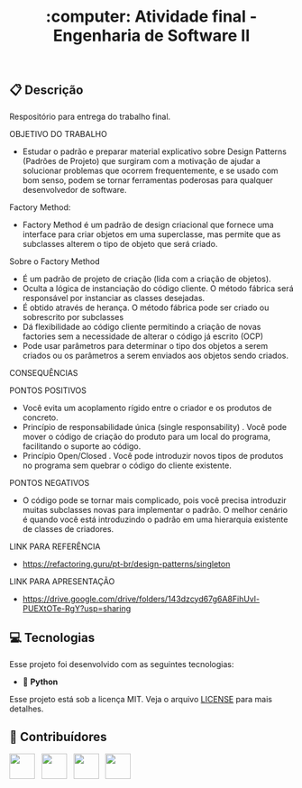 <h1 align="center">
  :computer: Atividade final - Engenharia de Software II
</h1>
<br>

## :clipboard: Descrição

Respositório para entrega do trabalho final.

OBJETIVO DO TRABALHO
- Estudar o padrão e preparar material explicativo sobre Design Patterns (Padrões de Projeto) que surgiram com a motivação de ajudar a solucionar problemas que ocorrem frequentemente, e se usado com bom senso, podem se tornar ferramentas poderosas para qualquer desenvolvedor de software.


Factory Method:
- Factory Method é um padrão de design criacional que fornece uma interface para criar objetos em uma superclasse, mas permite que as subclasses alterem o tipo de objeto que será criado.


Sobre o Factory Method
- É um padrão de projeto de criação (lida com a criação de objetos).
- Oculta a lógica de instanciação do código cliente. O método fábrica será responsável por instanciar as classes desejadas.
- É obtido através de herança. O método fábrica pode ser criado ou sobrescrito por subclasses
- Dá flexibilidade ao código cliente permitindo a criação de novas factories sem a necessidade de alterar o código já escrito (OCP)
- Pode usar parâmetros para determinar o tipo dos objetos a serem criados ou os parâmetros a serem enviados aos objetos sendo criados.


CONSEQUÊNCIAS


PONTOS POSITIVOS 
- Você evita um acoplamento rígido entre o criador e os produtos de concreto.
- Princípio de responsabilidade única (single responsability) . Você pode mover o código de criação do produto para um local do programa, facilitando o suporte ao código.
- Princípio Open/Closed . Você pode introduzir novos tipos de produtos no programa sem quebrar o código do cliente existente.


PONTOS NEGATIVOS
- O código pode se tornar mais complicado, pois você precisa introduzir muitas subclasses novas para implementar o padrão. O melhor cenário é quando você está introduzindo o padrão em uma hierarquia existente de classes de criadores.

LINK PARA REFERÊNCIA
- https://refactoring.guru/pt-br/design-patterns/singleton

LINK PARA APRESENTAÇÃO
- https://drive.google.com/drive/folders/143dzcyd67g6A8FihUvl-PUEXtOTe-RgY?usp=sharing

## 💻 Tecnologias

Esse projeto foi desenvolvido com as seguintes tecnologias:
- :snake: **Python**


Esse projeto está sob a licença MIT. Veja o arquivo [LICENSE](LICENSE.md) para mais detalhes.

## 🤝 Contribuídores

<a href="https://github.com/AmaroWes"><img src="https://github.com/AmaroWes.png" width="45" height="45"></a> &nbsp;
<a href="https://github.com/R3N4NR"><img src="https://github.com/R3N4NR.png" width="45" height="45"></a> &nbsp;
<a href="https://github.com/GuiRohdes"><img src="https://github.com/GuiRohdes.png" width="45" height="45"></a> &nbsp;
<a href="https://github.com/JonasCouto"><img src="https://github.com/JonasCouto.png" width="45" height="45"></a> &nbsp;
